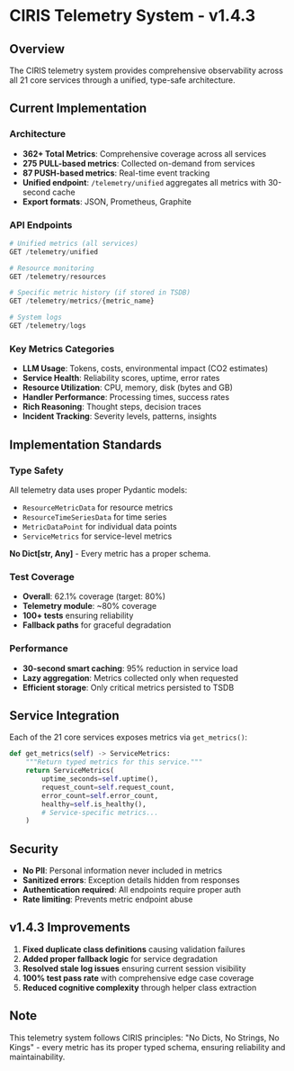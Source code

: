 # CIRIS Telemetry System - v1.4.3

## Overview

The CIRIS telemetry system provides comprehensive observability across all 21 core services through a unified, type-safe architecture.

## Current Implementation

### Architecture
- **362+ Total Metrics**: Comprehensive coverage across all services
- **275 PULL-based metrics**: Collected on-demand from services
- **87 PUSH-based metrics**: Real-time event tracking
- **Unified endpoint**: `/telemetry/unified` aggregates all metrics with 30-second cache
- **Export formats**: JSON, Prometheus, Graphite

### API Endpoints

```python
# Unified metrics (all services)
GET /telemetry/unified

# Resource monitoring
GET /telemetry/resources

# Specific metric history (if stored in TSDB)
GET /telemetry/metrics/{metric_name}

# System logs
GET /telemetry/logs
```

### Key Metrics Categories

- **LLM Usage**: Tokens, costs, environmental impact (CO2 estimates)
- **Service Health**: Reliability scores, uptime, error rates
- **Resource Utilization**: CPU, memory, disk (bytes and GB)
- **Handler Performance**: Processing times, success rates
- **Rich Reasoning**: Thought steps, decision traces
- **Incident Tracking**: Severity levels, patterns, insights

## Implementation Standards

### Type Safety
All telemetry data uses proper Pydantic models:
- `ResourceMetricData` for resource metrics
- `ResourceTimeSeriesData` for time series
- `MetricDataPoint` for individual data points
- `ServiceMetrics` for service-level metrics

**No Dict[str, Any]** - Every metric has a proper schema.

### Test Coverage
- **Overall**: 62.1% coverage (target: 80%)
- **Telemetry module**: ~80% coverage
- **100+ tests** ensuring reliability
- **Fallback paths** for graceful degradation

### Performance
- **30-second smart caching**: 95% reduction in service load
- **Lazy aggregation**: Metrics collected only when requested
- **Efficient storage**: Only critical metrics persisted to TSDB

## Service Integration

Each of the 21 core services exposes metrics via `get_metrics()`:

```python
def get_metrics(self) -> ServiceMetrics:
    """Return typed metrics for this service."""
    return ServiceMetrics(
        uptime_seconds=self.uptime(),
        request_count=self.request_count,
        error_count=self.error_count,
        healthy=self.is_healthy(),
        # Service-specific metrics...
    )
```

## Security

- **No PII**: Personal information never included in metrics
- **Sanitized errors**: Exception details hidden from responses
- **Authentication required**: All endpoints require proper auth
- **Rate limiting**: Prevents metric endpoint abuse

## v1.4.3 Improvements

1. **Fixed duplicate class definitions** causing validation failures
2. **Added proper fallback logic** for service degradation
3. **Resolved stale log issues** ensuring current session visibility
4. **100% test pass rate** with comprehensive edge case coverage
5. **Reduced cognitive complexity** through helper class extraction

## Note

This telemetry system follows CIRIS principles: "No Dicts, No Strings, No Kings" - every metric has its proper typed schema, ensuring reliability and maintainability.
